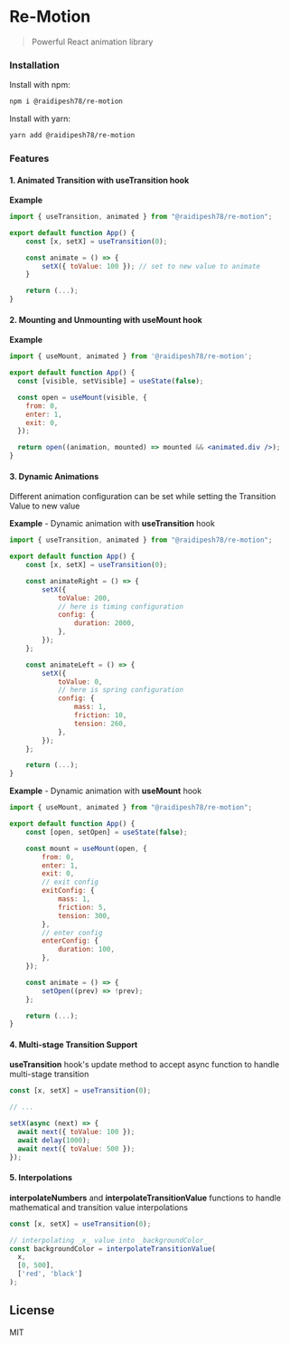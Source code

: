 # Re-Motion

> Powerful React animation library

### Installation

Install with npm:

```bash
npm i @raidipesh78/re-motion
```

Install with yarn:

```bash
yarn add @raidipesh78/re-motion
```

### Features

#### 1. Animated Transition with **useTransition** hook

**Example**

```jsx
import { useTransition, animated } from "@raidipesh78/re-motion";

export default function App() {
	const [x, setX] = useTransition(0);

	const animate = () => {
		setX({ toValue: 100 }); // set to new value to animate
	}

	return (...);
}
```

#### 2. Mounting and Unmounting with **useMount** hook

**Example**

```jsx
import { useMount, animated } from '@raidipesh78/re-motion';

export default function App() {
  const [visible, setVisible] = useState(false);

  const open = useMount(visible, {
    from: 0,
    enter: 1,
    exit: 0,
  });

  return open((animation, mounted) => mounted && <animated.div />);
}
```

#### 3. Dynamic Animations

Different animation configuration can be set while setting the Transition Value to new value

**Example** - Dynamic animation with **useTransition** hook

```jsx
import { useTransition, animated } from "@raidipesh78/re-motion";

export default function App() {
	const [x, setX] = useTransition(0);

	const animateRight = () => {
		setX({
			toValue: 200,
			// here is timing configuration
			config: {
				duration: 2000,
			},
		});
	};

	const animateLeft = () => {
		setX({
			toValue: 0,
			// here is spring configuration
			config: {
				mass: 1,
				friction: 10,
				tension: 260,
			},
		});
	};

	return (...);
}
```

**Example** - Dynamic animation with **useMount** hook

```jsx
import { useMount, animated } from "@raidipesh78/re-motion";

export default function App() {
	const [open, setOpen] = useState(false);

	const mount = useMount(open, {
		from: 0,
		enter: 1,
		exit: 0,
		// exit config
		exitConfig: {
			mass: 1,
			friction: 5,
			tension: 300,
		},
		// enter config
		enterConfig: {
			duration: 100,
		},
	});

	const animate = () => {
		setOpen((prev) => !prev);
	};

	return (...);
}
```

#### 4. Multi-stage Transition Support

**useTransition** hook's update method to accept async function to handle multi-stage transition

```jsx
const [x, setX] = useTransition(0);

// ...

setX(async (next) => {
  await next({ toValue: 100 });
  await delay(1000);
  await next({ toValue: 500 });
});
```

#### 5. Interpolations

**interpolateNumbers** and **interpolateTransitionValue** functions to handle mathematical and transition value interpolations

```jsx
const [x, setX] = useTransition(0);

// interpolating _x_ value into _backgroundColor_
const backgroundColor = interpolateTransitionValue(
  x,
  [0, 500],
  ['red', 'black']
);
```

## License

MIT
